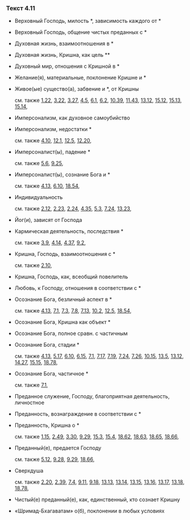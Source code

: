 ### Текст 4.11
	
- Верховный Господь, милость \*, зависимость каждого от \*

	
- Верховный Господь, общение чистых преданных с \*

	
- Духовная жизнь, взаимоотношения в \*

	
- Духовная жизнь, Кришна, как цель \*\*

	
- Духовный мир, отношения с Кришной в \*

	
- Желание(я), материальные, поклонение Кришне и \*

	
- Живое(ые) существо(а), забвение и \*, от Кришны

	см. также  [1.22](../01/0122.md),  [3.22](../03/0322.md),  [3.27](../03/0327.md),  [4.5](../04/0405.md),  [6.1](../06/0601.md),  [6.2](../06/0602.md),  [10.39](../10/1039.md),  [11.43](../11/1143.md),  [13.12](../13/1312.md),  [15.12](../15/1512.md),  [15.13](../15/1513.md),  [15.14](../15/1514.md), 
	
- Имперсонализм, как духовное самоубийство

	
- Имперсонализм, недостатки \*

	см. также  [4.10](../04/0410.md),  [12.1](../12/1201.md),  [12.5](../12/1205.md),  [12.20](../12/1220.md), 
	
- Имперсоналист(ы), падение \*

	см. также  [5.6](../05/0506.md),  [9.25](../09/0925.md), 
	
- Имперсоналист(ы), сознание Бога и \*

	см. также  [4.13](../04/0413.md),  [6.10](../06/0610.md),  [18.54](../18/1854.md), 
	
- Индивидуальность

	см. также  [2.12](../02/0212.md),  [2.23](../02/0223.md),  [2.24](../02/0224.md),  [4.35](../04/0435.md),  [5.3](../05/0503.md),  [7.24](../07/0724.md),  [13.23](../13/1323.md), 
	
- Йог(и), зависят от Господа

	
- Кармическая деятельность, последствия \*

	см. также  [3.9](../03/0309.md),  [4.14](../04/0414.md),  [4.37](../04/0437.md),  [9.2](../09/0902.md), 
	
- Кришна, Господь, взаимоотношения с \*

	см. также  [2.10](../02/0210.md), 
	
- Кришна, Господь, как, всеобщий повелитель

	
- Любовь, к Господу, отношения в соответствии с \*

	
- Осознание Бога, безличный аспект в \*

	см. также  [4.13](../04/0413.md),  [7.1](../07/0701.md),  [7.3](../07/0703.md),  [7.8](../07/0708.md),  [7.13](../07/0713.md),  [10.2](../10/1002.md),  [12.5](../12/1205.md),  [18.54](../18/1854.md), 
	
- Осознание Бога, Кришна как объект \*

	
- Осознание Бога, полное сравн. с частичным

	
- Осознание Бога, стадии \*

	см. также  [4.13](../04/0413.md),  [5.17](../05/0517.md),  [6.10](../06/0610.md),  [6.15](../06/0615.md),  [7.1](../07/0701.md),  [7.17](../07/0717.md),  [7.19](../07/0719.md),  [7.24](../07/0724.md),  [7.26](../07/0726.md),  [10.15](../10/1015.md),  [13.5](../13/1305.md),  [13.12](../13/1312.md),  [14.27](../14/1427.md),  [15.15](../15/1515.md),  [18.78](../18/1878.md), 
	
- Осознание Бога, частичное \*

	см. также  [7.1](../07/0701.md), 
	
- Преданное служение, Господу, благоприятная деятельность, личностное

	
- Преданность, вознаграждение в соответствии с \*

	
- Преданность, Кришна о \*

	см. также  [1.15](../01/0115.md),  [2.49](../02/0249.md),  [3.30](../03/0330.md),  [9.29](../09/0929.md),  [15.3](../15/1503.md),  [15.4](../15/1504.md),  [18.62](../18/1862.md),  [18.63](../18/1863.md),  [18.65](../18/1865.md),  [18.66](../18/1866.md), 
	
- Преданный(е), предается Господу

	см. также  [5.12](../05/0512.md),  [9.28](../09/0928.md),  [9.29](../09/0929.md),  [18.66](../18/1866.md), 
	
- Сверхдуша

	см. также  [2.20](../02/0220.md),  [2.39](../02/0239.md),  [7.4](../07/0704.md),  [9.11](../09/0911.md),  [9.18](../09/0918.md),  [13.13](../13/1313.md),  [13.14](../13/1314.md),  [13.15](../13/1315.md),  [13.16](../13/1316.md),  [13.17](../13/1317.md),  [13.18](../13/1318.md),  [18.78](../18/1878.md), 
	
- Чистый(е) преданный(е), как, единственный, кто сознает Кришну

	
- «Шримад-Бхагаватам» о(б), поклонении в любых условиях

